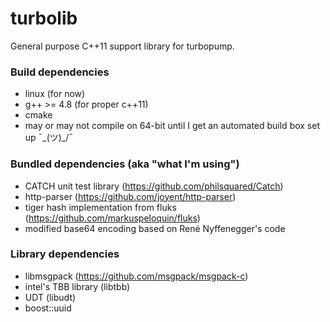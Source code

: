 # turbolib

General purpose C++11 support library for turbopump.

### Build dependencies

* linux (for now)
* g++ >= 4.8 (for proper c++11)
* cmake
* may or may not compile on 64-bit until I get an automated build box set up ¯\_(ツ)_/¯

### Bundled dependencies (aka "what I'm using")

* CATCH unit test library (https://github.com/philsquared/Catch)
* http-parser (https://github.com/joyent/http-parser)
* tiger hash implementation from fluks (https://github.com/markuspeloquin/fluks)
* modified base64 encoding based on René Nyffenegger's code

### Library dependencies

* libmsgpack (https://github.com/msgpack/msgpack-c)
* intel's TBB library (libtbb)
* UDT (libudt)
* boost::uuid


